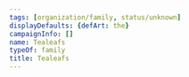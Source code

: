 ```yaml
---
tags: [organization/family, status/unknown]
displayDefaults: {defArt: the}
campaignInfo: []
name: Tealeafs
typeOf: family
title: Tealeafs
---
```






